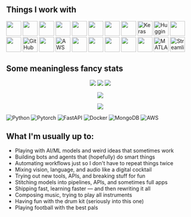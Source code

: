 <!-- GitHub README Start -->
## **Things I work with**
<p align="left">

  <!-- Languages & Frameworks -->
  <img src="https://cdn.jsdelivr.net/gh/devicons/devicon/icons/python/python-original.svg" width="40" />
  <img src="https://cdn.jsdelivr.net/gh/devicons/devicon/icons/javascript/javascript-original.svg" width="40" />
  <img src="https://cdn.jsdelivr.net/gh/devicons/devicon/icons/typescript/typescript-original.svg" width="40" />
  <img src="https://cdn.jsdelivr.net/gh/devicons/devicon/icons/react/react-original.svg" width="40" />
  <img src="https://cdn.jsdelivr.net/gh/devicons/devicon/icons/fastapi/fastapi-original.svg" width="40" />
  <img src="https://cdn.jsdelivr.net/gh/devicons/devicon/icons/nodejs/nodejs-original.svg" width="40" />

  <!-- AI/ML -->
  <img src="https://cdn.jsdelivr.net/gh/devicons/devicon/icons/pytorch/pytorch-original.svg" width="40" />
  <img src="https://cdn.jsdelivr.net/gh/devicons/devicon/icons/tensorflow/tensorflow-original.svg" width="40" />
  <img src="https://upload.wikimedia.org/wikipedia/commons/a/ae/Keras_logo.svg" width="40" title="Keras" />
  <img src="https://huggingface.co/front/assets/huggingface_logo-noborder.svg" width="40" title="Hugging Face" />


  <!-- DevOps & Cloud -->
  <img src="https://cdn.jsdelivr.net/gh/devicons/devicon/icons/docker/docker-original.svg" width="40" />
  <img src="https://cdn.jsdelivr.net/gh/devicons/devicon/icons/git/git-original.svg" width="40" />
  <img src="https://github.githubassets.com/images/modules/logos_page/GitHub-Mark.png" width="40" title="GitHub" />
  <img src="https://cdn.jsdelivr.net/gh/devicons/devicon/icons/linux/linux-original.svg" width="40" />
  <img src="https://img.icons8.com/color/48/000000/amazon-web-services.png" width="40" title="AWS" />

  <!-- Databases -->
  <img src="https://cdn.jsdelivr.net/gh/devicons/devicon/icons/mongodb/mongodb-original.svg" width="40" />
  <img src="https://cdn.jsdelivr.net/gh/devicons/devicon/icons/mysql/mysql-original.svg" width="40" />
  <img src="https://cdn.jsdelivr.net/gh/devicons/devicon/icons/sqlite/sqlite-original.svg" width="40" />

  <!-- Tools & Editors -->
  <img src="https://cdn.jsdelivr.net/gh/devicons/devicon/icons/jupyter/jupyter-original.svg" width="40" />
  <img src="https://cdn.jsdelivr.net/gh/devicons/devicon/icons/vscode/vscode-original.svg" width="40" />
  <img src="https://upload.wikimedia.org/wikipedia/commons/2/21/Matlab_Logo.png" width="40" title="MATLAB" />
  <img src="https://img.icons8.com/color/48/000000/streamlit.png" width="40" title="Streamlit" />

</p>

## **Some meaningless fancy stats**

<p align="center">
  <img src="https://github-readme-stats.vercel.app/api?username=RamakrishnaReddyPalle&show_icons=true&theme=tokyonight&hide_border=true" />
  <img src="https://github-readme-streak-stats.herokuapp.com/?user=RamakrishnaReddyPalle&theme=tokyonight&hide_border=true" />
  <img src="https://github-readme-stats.vercel.app/api/top-langs/?username=RamakrishnaReddyPalle&layout=compact&theme=tokyonight&hide_border=true" />
</p>

<p align="center">
  <img src="https://github-profile-trophy.vercel.app/?username=RamakrishnaReddyPalle&theme=tokyonight&no-frame=true&no-bg=true&margin-w=10" />
</p>

<p align="center">
  <img src="https://github-readme-activity-graph.vercel.app/graph?username=RamakrishnaReddyPalle&theme=tokyo-night&hide_border=true" />
</p>

![Python](https://img.shields.io/badge/-Python-05122A?style=flat&logo=python)
![Pytorch](https://img.shields.io/badge/-PyTorch-05122A?style=flat&logo=pytorch)
![FastAPI](https://img.shields.io/badge/-FastAPI-05122A?style=flat&logo=fastapi)
![Docker](https://img.shields.io/badge/-Docker-05122A?style=flat&logo=docker)
![MongoDB](https://img.shields.io/badge/-MongoDB-05122A?style=flat&logo=mongodb)
![AWS](https://img.shields.io/badge/-AWS-05122A?style=flat&logo=amazonaws) 


## **What I'm usually up to:**

- Playing with AI/ML models and weird ideas that sometimes work
- Building bots and agents that (hopefully) do smart things
- Automating workflows just so I don't have to repeat things twice
- Mixing vision, language, and audio like a digital cocktail
- Trying out new tools, APIs, and breaking stuff for fun
- Stitching models into pipelines, APIs, and sometimes full apps
- Shipping fast, learning faster — and then rewriting it all
- Composing music, trying to play all instruments
- Having fun with the drum kit (seriously into this one)
- Playing football with the best pals

<!-- GitHub README End -->
